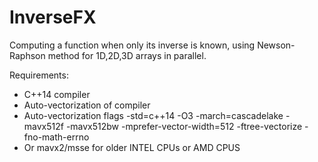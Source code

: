 # InverseFX
Computing a function when only its inverse is known, using Newson-Raphson method for 1D,2D,3D arrays in parallel.

Requirements:

- C++14 compiler
- Auto-vectorization of compiler
- Auto-vectorization flags -std=c++14 -O3 -march=cascadelake -mavx512f -mavx512bw -mprefer-vector-width=512 -ftree-vectorize -fno-math-errno
- Or mavx2/msse for older INTEL CPUs or AMD CPUS
